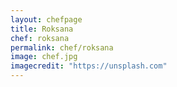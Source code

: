 ```yaml
---
layout: chefpage
title: Roksana
chef: roksana
permalink: chef/roksana
image: chef.jpg
imagecredit: "https://unsplash.com"
---
```

